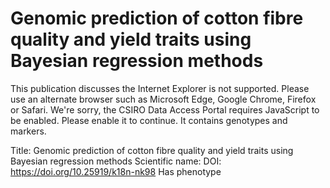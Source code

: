 # Genomic prediction of cotton fibre quality and yield traits using Bayesian regression methods

This publication discusses the Internet Explorer is not supported. Please use an alternate browser such as Microsoft Edge, Google Chrome, Firefox or Safari. We're sorry, the CSIRO Data Access Portal requires JavaScript to be enabled. Please enable it to continue.
It contains  genotypes and  markers.

Title: Genomic prediction of cotton fibre quality and yield traits using Bayesian regression methods
Scientific name: 
DOI: https://doi.org/10.25919/k18n-nk98
Has phenotype 

